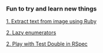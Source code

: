### Fun to try and learn new things

[1. Extract text from image using Ruby](extracting-text-fom-images-using-ruby/readme.md)

[2. Lazy enumerators](lazy-enumerators/readme.md)

[2. Play with Test Double in RSpec](mock-and-stub-rspec/readme.md)